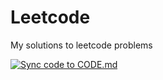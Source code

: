 # Leetcode
My solutions to leetcode problems

[![Sync code to CODE.md](https://github.com/CJ8664/leetcode/actions/workflows/main.yml/badge.svg)](https://github.com/CJ8664/leetcode/actions/workflows/main.yml)